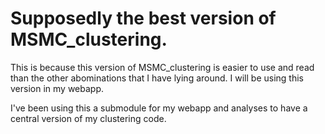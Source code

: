 # Supposedly the best version of MSMC_clustering. 
This is because this version of MSMC_clustering is easier to use and read than the other abominations that I have lying around. 
I will be using this version in my webapp.

I've been using this a submodule for my webapp and analyses to have a central version of my clustering code.
